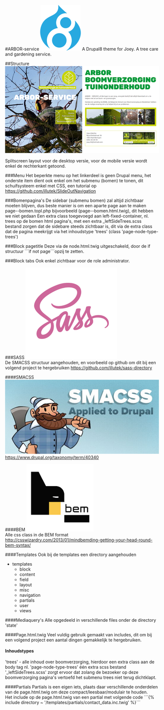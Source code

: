 #ARBOR-service
![Drupal8](/images/drupal8.png) A Drupal8 theme for Joey. A tree care and gardening service.

##Structure
![Screenshot](screenshot.png)  

Splitscreen layout voor de desktop versie, voor de mobile versie wordt enkel de rechterkant getoond.

###Menu
Het beperkte menu op het linkerdeel is geen Drupal menu, het onderste item dient ook enkel om het submenu (bomen)
te tonen, dit schuifsysteem enkel met CSS, een tutorial op https://github.com/illutek/SlideOutNavigation 

###Bomenpagina's
De sidebar (submenu bomen) zal altijd zichtbaar moeten blijven, dus beste manier is om een aparte page aan te maken 
page--bomen.topl.php bijvoorbeeld (page--bomen.html.twig), dit hebben we niet gedaan
Een extra class toegevoegd aan left-fixed-container, nl. trees op de bomen html pagina's, met een extra 
_leftSideTrees.scss bestand zorgen dat de sidebare steeds zichtbaar is, dit via de extra class dat de pagina meekrijgt
via het inhoudstype 'trees' (class 'page-node-type-trees')

###Block pagetitle
Deze via de node.html.twig uitgeschakeld, door de if structuur ´´´if not page´´´opzij te zetten.

###Block tabs
Ook enkel zichtbaar voor de role administrator.

###SASS
![SASS logo](/images/sass.png)  
De SMACSS structuur aangehouden, en voorbeeld op github om dit bij een volgend project te hergebruiken 
https://github.com/illutek/sass-directory

####SMACSS
![SMACSS logo](/images/SMACSS.jpg)  
https://www.drupal.org/taxonomy/term/40340

####BEM
![BEM logo](/images/bem-logo.jpg)  
Alle css class in de BEM format
http://csswizardry.com/2013/01/mindbemding-getting-your-head-round-bem-syntax/

####Templates
Ook bij de templates een directory aangehouden  
- templates
  - block
  - content
  - field
  - layout
  - misc
  - navigation
  - partials
  - user
  - views
  
####Mediaquery's
Alle opgedeeld in verschillende files onder de directory 'state'
  
####Page.html.twig
Veel vuldig gebruik gemaakt van includes, dit om bij een volgend project een aantal dingen gemakkelijk te hergebruiken.

#### Inhoudstypes
'trees' - alle inhoud over boomverzorging,  hierdoor een extra class aan de body tag nl. 'page-node-type-trees'
één extra scss bestand '_leftSideTrees.scss' zorgt ervoor dat zolang de bezoeker op deze boomverzorging pagina's
vertoefd het submenu trees niet terug dichtklapt.


####Partials
Partials is een eigen iets, plaats daar verschillende onderdelen van de page.html.twig om deze compact/leesbaar/modulair 
te houden.  
Het include op de page.html.twig van een partial met volgende code
´´´{% include directory ~ '/templates/partials/contact_data.inc.twig' %}´´´  








